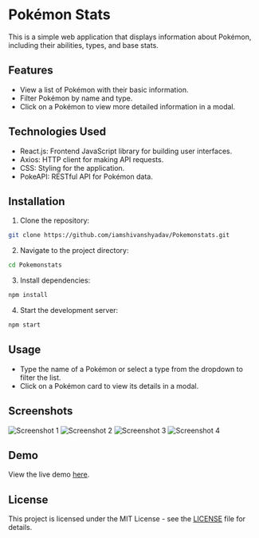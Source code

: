 # Pokémon Stats

This is a simple web application that displays information about Pokémon, including their abilities, types, and base stats.

## Features

- View a list of Pokémon with their basic information.
- Filter Pokémon by name and type.
- Click on a Pokémon to view more detailed information in a modal.

## Technologies Used

- React.js: Frontend JavaScript library for building user interfaces.
- Axios: HTTP client for making API requests.
- CSS: Styling for the application.
- PokeAPI: RESTful API for Pokémon data.

## Installation

1. Clone the repository:

```bash
git clone https://github.com/iamshivanshyadav/Pokemonstats.git
```

2. Navigate to the project directory:

```bash
cd Pokemonstats
```

3. Install dependencies:

```bash
npm install
```

4. Start the development server:

```bash
npm start
```

## Usage

- Type the name of a Pokémon or select a type from the dropdown to filter the list.
- Click on a Pokémon card to view its details in a modal.

## Screenshots

![Screenshot 1](Screenshot-1.png)
![Screenshot 2](Screenshot-2.png)
![Screenshot 3](Screenshot-3.png)
![Screenshot 4](Screenshot-4.png)

## Demo

View the live demo [here](https://pokemon-stats123.netlify.app/).

## License

This project is licensed under the MIT License - see the [LICENSE](LICENSE) file for details.
